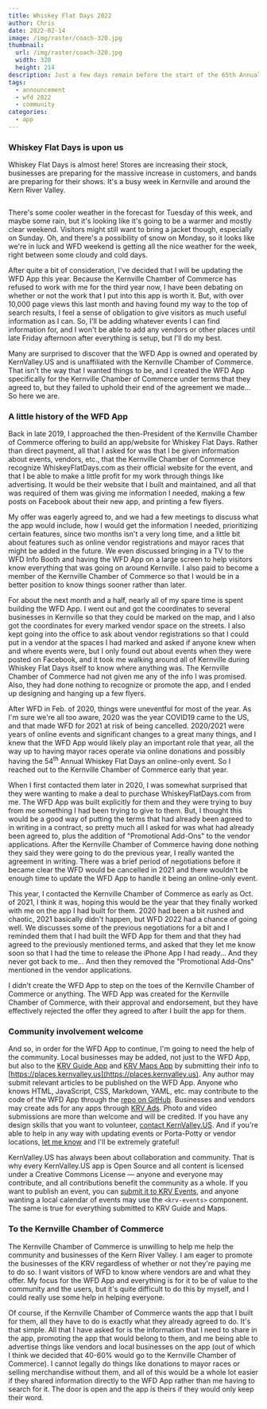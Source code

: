 ```yaml
---
title: Whiskey Flat Days 2022
author: Chris
date: 2022-02-14
image: /img/raster/coach-320.jpg
thumbnail:
  url: /img/raster/coach-320.jpg
  width: 320
  height: 214
description: Just a few days remain before the start of the 65th Annual Whiskey Flat Days
tags:
  - announcement
  - wfd 2022
  - community
categories:
  - app
---
```

### Whiskey Flat Days is upon us
Whiskey Flat Days is almost here! Stores are increasing their stock, businesses
are preparing for the massive increase in customers, and bands are preparing
for their shows. It's a busy week in Kernville and around the Kern River Valley.

<div class="center"><img src="{{ page.thumbnail.url }}" width="{{ page.thumbnail.width }}" height="{{ page.thumbnail.height }}" loading="lazy" referrerpolicy="no-referrer" alt="" /></div>

There's some cooler weather in the forecast for Tuesday of this week, and maybe
some rain, but it's looking like it's going to be a warmer and mostly clear weekend.
Visitors might still want to bring a jacket though, especially on Sunday. Oh,
and there's a possibility of snow on Monday, so it looks like we're in luck and
WFD weekend is getting all the nice weather for the week, right between some cloudy
and cold days.

After quite a bit of consideration, I've decided that I will be updating the WFD
App this year. Because the Kernville Chamber of Commerce has refused to work with
me for the third year now, I have been debating on whether or not the work that
I put into this app is worth it. But, with over 10,000 page views this last month
and having found my way to the top of search results, I feel a sense of obligation
to give visitors as much useful information as I can. So, I'll be adding whatever
events I can find information for, and I won't be able to add any vendors or other
places until late Friday afternoon after everything is setup, but I'll do my best.

Many are surprised to discover that the WFD App is owned and operated by KernValley.US
and is unaffiliated with the Kernville Chamber of Commerce. That isn't the way that
I wanted things to be, and I created the WFD App specifically for the Kernville
Chamber of Commerce under terms that they agreed to, but they failed to uphold
their end of the agreement we made... So here we are.

### A little history of the WFD App
Back in late 2019, I approached the then-President of the Kernville Chamber of
Commerce offering to build an app/website for Whiskey Flat Days. Rather than direct
payment, all that I asked for was that I be given information about events, vendors,
etc., that the Kernville Chamber of Commerce recognize WhiskeyFlatDays.com as their
official website for the event, and that I be able to make a little profit for my
work through things like advertising. It would be their website that I built and
maintained, and all that was required of them was giving me information I needed,
making a few posts on Facebook about their new app, and printing a few flyers.

My offer was eagerly agreed to, and we had a few meetings to discuss what the app
would include, how I would get the information I needed, prioritizing certain features,
since two months isn't a very long time, and a little bit about features such as
online vendor registrations and mayor races that might be added in the future. We
even discussed bringing in a TV to the WFD Info Booth and having the WFD App on
a large screen to help visitors know everything that was going on around Kernville.
I also paid to become a member of the Kernville Chamber of Commerce so that I
would be in a better position to know things sooner rather than later.

For about the next month and a half, nearly all of my spare time is spent building
the WFD App. I went out and got the coordinates to several businesses in Kernville
so that they could be marked on the map, and I also got the coordinates for every
marked vendor space on the streets. I also kept going into the office to ask
about vendor registrations so that I could put in a vendor at the spaces I had
marked and asked if anyone knew when and where events were, but I only found out
about events when they were posted on Facebook, and it took me walking around all
of Kernville during Whiskey Flat Days itself to know where anything was. The
Kernville Chamber of Commerce had not given me any of the info I was promised.
Also, they had done nothing to recognize or promote the app, and I ended up
designing and hanging up a few flyers.

After WFD in Feb. of 2020, things were uneventful for most of the year. As I'm
sure we're all too aware, 2020 was the year COVID19 came to the US, and that made
WFD for 2021 at risk of being cancelled. 2020/2021 were years of online events
and significant changes to a great many things, and I knew that the WFD App
would likely play an important role that year, all the way up to having mayor
races operate via online donations and possibly having the 54<sup>th</sup> Annual
Whiskey Flat Days an online-only event. So I reached out to the Kernville Chamber
of Commerce early that year.

When I first contacted them later in 2020, I was somewhat surprised that they
were wanting to make a deal to purchase WhiskeyFlatDays.com from me. The WFD App
was built explicitly for them and they were trying to buy from me something I had
been trying to give to them. But, I thought this would be a good way of putting
the terms that had already been agreed to in writing in a contract, so pretty much
all I asked for was what had already been agreed to, plus the addition of "Promotional
Add-Ons" to the vendor applications. After the Kernville Chamber of Commerce having
done nothing they said they were going to do the previous year, I really wanted
the agreement in writing. There was a brief period of negotiations before it became
clear the WFD would be cancelled in 2021 and there wouldn't be enough time to update
the WFD App to handle it being an online-only event.

This year, I contacted the Kernville Chamber of Commerce as early as Oct. of 2021,
I think it was, hoping this would be the year that they finally worked with me
on the app I had built for them. 2020 had been a bit rushed and chaotic, 2021
basically didn't happen, but WFD 2022 had a chance of going well. We discusses
some of the previous negotiations for a bit and I reminded them that I had built
the WFD App for them and that they had agreed to the previously mentioned terms,
and asked that they let me know soon so that I had the time to release the iPhone
App I had ready... And they never got back to me... And then they removed the
"Promotional Add-Ons" mentioned in the vendor applications.

I didn't create the WFD App to step on the toes of the Kernville Chamber of
Commerce or anything. The WFD App was created for the Kernville Chamber of Commerce,
with their approval and endorsement, but they have effectively rejected the offer
they agreed to after I built the app for them.

### Community involvement welcome
And so, in order for the WFD App to continue, I'm going to need the help of the
community. Local businesses may be added, not just to the WFD App, but also to
the [KRV Guide App](https://guide.kernvalley.us) and [KRV Maps App](https://maps.kernvalley.us)
by submitting their info to [https://places.kernvalley.us](https://places.kernvalley.us).
Any author may submit relevant articles to be published on the WFD App. Anyone who
knows HTML, JavaScript, CSS, Markdown, YAML, etc. may contribute to the code of
the WFD App through the [repo on GitHub](https://github.com/kernvalley/whiskey-flat-days).
Businesses and vendors may create ads for any apps through [KRV Ads](https://ads.kernvalley.us).
Photo and video submissions are more than welcome and will be credited. If you have
any design skills that you want to volunteer, [contact KernValley.US](https://contact.kernvalley.us).
And if you're able to help in any way with updating events or Porta-Potty or vendor
locations, [let me know](https://contact.kernvalley.us) and I'll be extremely
grateful!

KernValley.US has always been about collaboration and community. That is why every
KernValley.US app is Open Source and all content is licensed under a Creative
Commons License &mdash; anyone and everyone may contribute, and all contributions
benefit the community as a whole. If you want to publish an event, you can
[submit it to KRV Events](https://forms.gle/9NPNcvcjLDoVw52w7s), and anyone wanting
a local calendar of events may use the `<krv-events>` component. The same is true
for everything submitted to KRV Guide and Maps.

### To the Kernville Chamber of Commerce
The Kernville Chamber of Commerce is unwilling to help me help the community and
businesses of the Kern River Valley. I am eager to promote the businesses of the
KRV regardless of whether or not they're paying me to do so. I want visitors of
WFD to know where vendors are and what they offer. My focus for the WFD App and
everything is for it to be of value to the community and the users, but it's quite
difficult to do this by myself, and I could really use some help in helping everyone.

Of course, if the Kernville Chamber of Commerce wants the app that I built for them,
all they have to do is exactly what they already agreed to do. It's that simple.
All that I have asked for is the information that I need to share in the app,
promoting the app that would belong to them, and me being able to advertise things
like vendors and local businesses on the app (out of which I think we decided
that 40-60% would go to the Kernville Chamber of Commerce). I cannot legally do things
like donations to mayor races or selling merchandise without them, and all of this
would be a whole lot easier if they shared information directly to the WFD App
rather than me having to search for it. The door is open and the app is theirs if
they would only keep their word.
